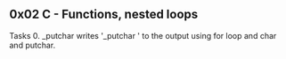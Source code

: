 0x02 C - Functions, nested loops
-------------------------------------
Tasks 0. _putchar
	writes '_putchar ' to the output using for loop and char and putchar.
